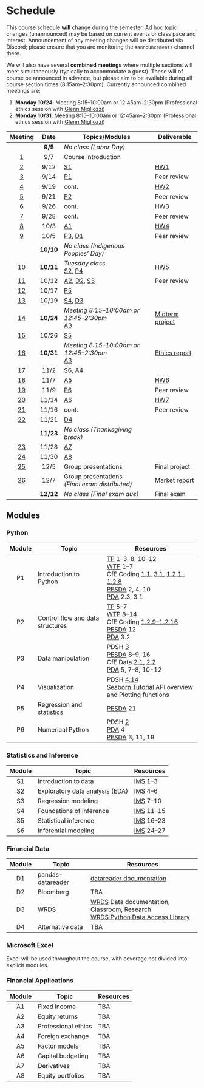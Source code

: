# Schedule

This course schedule **will** change during the semester. Ad hoc topic changes (unannounced) may be based on current events or class pace and interest. Announcement of any meeting changes will be distributed via Discord; please ensure that you are monitoring the `#announcements` channel there.

We will also have several **combined meetings** where multiple sections will meet simultaneously (typically to accommodate a guest). These will of course be announced in advance, but please aim to be available during all course section times (8:15am–2:30pm). Currently announced combined meetings are:
1. **Monday 10/24**: Meeting 8:15–10:00am or 12:45am–2:30pm (Professional ethics session with [Glenn Migliozzi](https://www.babson.edu/academics/faculty/faculty-profiles/glenn-migliozzi.php))
2. **Monday 10/31**: Meeting 8:15–10:00am or 12:45am–2:30pm (Professional ethics session with [Glenn Migliozzi](https://www.babson.edu/academics/faculty/faculty-profiles/glenn-migliozzi.php))


| Meeting | Date   | Topics/Modules                         | Deliverable       |
| :--------------------------------------------------------------------:  | :-------: | -------------------------------------- | ----------------- |
|                                                                         | **9/5**   |  *No class (Labor Day)*                |                   |
|   [1](https://babson.instructure.com/courses/3515245/pages/meeting-1)   |   9/7     |   Course introduction                  |                   |
|   [2](https://babson.instructure.com/courses/3515245/pages/meeting-2)   |   9/12    |   [S1](#statistics-and-inference)      |       [HW1](https://babson.instructure.com/courses/3515245/assignments/34318247)         |
|   [3](https://babson.instructure.com/courses/3515245/pages/meeting-3)   |   9/14    |   [P1](#python)                        |   Peer review     |
|   [4](https://babson.instructure.com/courses/3515245/pages/meeting-4)   |   9/19    |   cont.                                |       [HW2](https://babson.instructure.com/courses/3515245/assignments/34399970)         |
|   [5](https://babson.instructure.com/courses/3515245/pages/meeting-5)   |   9/21    |   [P2](#python)                        |   Peer review     |
|   [6](https://babson.instructure.com/courses/3515245/pages/meeting-6)   |   9/26    |   cont.                                |       [HW3](https://babson.instructure.com/courses/3515245/assignments/34440476)         |
|   [7](https://babson.instructure.com/courses/3515245/pages/meeting-7)   |   9/28    |   cont.                                |   Peer review     |
|   [8](https://babson.instructure.com/courses/3515245/pages/meeting-8)   |   10/3    |   [A1](#financial-applications)        |       [HW4](https://babson.instructure.com/courses/3515245/assignments/34570696)         |
|   [9](https://babson.instructure.com/courses/3515245/pages/meeting-9)   |   10/5    |   [P3](#python), [D1](#financial-data) | Peer review  |
|                                                                         | **10/10** |  *No class (Indigenous Peoples’ Day)*  |                   |
|  [10](https://babson.instructure.com/courses/3515245/pages/meeting-10)  | **10/11** |  *Tuesday class* <br> [S2](#statistics-and-inference), [P4](#python)  | [HW5](https://babson.instructure.com/courses/3515245/assignments/34623650)         |
|  [11](https://babson.instructure.com/courses/3515245/pages/meeting-11)  |   10/12   |   [A2](#financial-applications), [D2](#financial-data), [S3](#statistics-and-inference)      |   Peer review     |
|  [12](https://babson.instructure.com/courses/3515245/pages/meeting-12)  |   10/17   |   [P5](#python)                        |    |
|  [13](https://babson.instructure.com/courses/3515245/pages/meeting-13)  |   10/19   |   [S4](#statistics-and-inference), [D3](#financial-data) | |
|  [14](https://babson.instructure.com/courses/3515245/pages/meeting-14)  | **10/24** |  *Meeting 8:15–10:00am or 12:45–2:30pm* <br> [A3](#financial-applications)  | [Midterm project](https://babson.instructure.com/courses/3515245/assignments/34665244) |
|  [15](https://babson.instructure.com/courses/3515245/pages/meeting-15)  |   10/26   |   [S5](#statistics-and-inference)      |                   |
|  [16](https://babson.instructure.com/courses/3515245/pages/meeting-16)  | **10/31**  |  *Meeting 8:15–10:00am or 12:45–2:30pm* <br> [A3](#financial-applications)  |  [Ethics report](https://babson.instructure.com/courses/3515245/assignments/34704011)  |
|  [17](https://babson.instructure.com/courses/3515245/pages/meeting-17)  |   11/2    |   [S6](#statistics-and-inference), [A4](#financial-applications)  |  |
|  [18](https://babson.instructure.com/courses/3515245/pages/meeting-18)  |   11/7    |   [A5](#financial-applications)        |       [HW6](https://babson.instructure.com/courses/3515245/assignments/34780323)         |
|  [19](https://babson.instructure.com/courses/3515245/pages/meeting-19)  |   11/9    |   [P6](#python)                        |   Peer review     |
|  [20](https://babson.instructure.com/courses/3515245/pages/meeting-20)  |   11/14   |   [A6](#financial-applications)        |       [HW7](https://babson.instructure.com/courses/3515245/assignments/34829589)         |
|  [21](https://babson.instructure.com/courses/3515245/pages/meeting-21)  |   11/16   |   cont.                                |   Peer review     |
|  [22](https://babson.instructure.com/courses/3515245/pages/meeting-22)  |   11/21   |   [D4](#financial-data)                |                   |
|                                                                         | **11/23** |  *No class (Thanksgiving break)*       |                   |
|  [23](https://babson.instructure.com/courses/3515245/pages/meeting-23)  |   11/28   |   [A7](#financial-applications)        |                   |
|  [24](https://babson.instructure.com/courses/3515245/pages/meeting-24)  |   11/30   |   [A8](#financial-applications)        |                   |
|  [25](https://babson.instructure.com/courses/3515245/pages/meeting-25)  |   12/5    |   Group presentations                  |  Final project    |
|  [26](https://babson.instructure.com/courses/3515245/pages/meeting-26)  |   12/7    |   Group presentations <br> *(Final exam distributed)* |  Market report    |
|                                                                         | **12/12** |  *No class (Final exam due)*           |  Final exam       |

## Modules
### Python

| Module | Topic                                | Resources             |
| :----: | ------------------------------------ | --------------------- |
|   P1   |  Introduction to Python              | [TP](https://greenteapress.com/wp/think-python-2e/) 1–3, 8, 10–12 <br> [WTP](https://jakevdp.github.io/WhirlwindTourOfPython/) 1–7 <br> CfE Coding [1.1](https://aeturrell.github.io/coding-for-economists/code-preliminaries.html), [3.1](https://aeturrell.github.io/coding-for-economists/code-where.html), [1.2.1–1.2.8](https://aeturrell.github.io/coding-for-economists/code-basics.html) <br> [PESDA](https://www.kevinsheppard.com/teaching/python/notes/) 2, 4, 10 <br> [PDA](https://amzn.to/3joJQAa) 2.3, 3.1  |
|   P2   |  Control flow and data structures    | [TP](https://greenteapress.com/wp/think-python-2e/) 5–7 <br> [WTP](https://jakevdp.github.io/WhirlwindTourOfPython/) 8–14 <br> CfE Coding [1.2.9–1.2.16](https://aeturrell.github.io/coding-for-economists/code-basics.html) <br> [PESDA](https://www.kevinsheppard.com/teaching/python/notes/) 12 <br> [PDA](https://amzn.to/3joJQAa) 3.2  |
|   P3   |  Data manipulation                   | PDSH [3](https://jakevdp.github.io/PythonDataScienceHandbook/index.html#3.-Data-Manipulation-with-Pandas) <br> [PESDA](https://www.kevinsheppard.com/teaching/python/notes/) 8–9, 16 <br> CfE Data [2.1](https://aeturrell.github.io/coding-for-economists/data-analysis-quickstart.html), [2.2](https://aeturrell.github.io/coding-for-economists/data-intro.html) <br> [PDA](https://amzn.to/3joJQAa) 5, 7–8, 10-12  |
|   P4   |  Visualization                       | PDSH [4.14](https://jakevdp.github.io/PythonDataScienceHandbook/04.14-visualization-with-seaborn.html)  <br>  [Seaborn Tutorial](https://seaborn.pydata.org/tutorial.html) API overview and Plotting functions |
|   P5   |  Regression and statistics           |  [PESDA](https://www.kevinsheppard.com/teaching/python/notes/) 21                     |
|   P6   |  Numerical Python                    | PDSH [2](https://jakevdp.github.io/PythonDataScienceHandbook/index.html#2.-Introduction-to-NumPy)  <br> [PDA](https://amzn.to/3joJQAa) 4 <br> [PESDA](https://www.kevinsheppard.com/teaching/python/notes/) 3, 11, 19   |

### Statistics and Inference

| Module | Topic                                | Resources             |
| :----: | ------------------------------------ | --------------------- |
|   S1   |  Introduction to data                |  [IMS](https://openintro-ims.netlify.app) 1–3              |
|   S2   |  Exploratory data analysis (EDA)     |  [IMS](https://openintro-ims.netlify.app) 4–6              |
|   S3   |  Regression modeling                 |  [IMS](https://openintro-ims.netlify.app) 7–10             |
|   S4   |  Foundations of inference            |  [IMS](https://openintro-ims.netlify.app) 11–15            |
|   S5   |  Statistical inference               |  [IMS](https://openintro-ims.netlify.app) 16–23            |
|   S6   |  Inferential modeling                |  [IMS](https://openintro-ims.netlify.app) 24–27            |

### Financial Data

| Module | Topic                                | Resources             |
| :----: | ------------------------------------ | --------------------- |
|   D1   |  pandas-datareader                   | [datareader documentation](https://pydata.github.io/pandas-datareader/) |
|   D2   |  Bloomberg                           | TBA                   |
|   D3   |  WRDS                                | [WRDS](http://wrds.wharton.upenn.edu/) Data documentation, Classroom, Research <br> [WRDS Python Data Access Library](https://github.com/wharton/wrds) |
|   D4   |  Alternative data                    | TBA                   |


### Microsoft Excel

Excel will be used throughout the course, with coverage not divided into explicit modules.

### Financial Applications

| Module | Topic                                | Resources             |
| :----: | ------------------------------------ | --------------------- |
|   A1   |  Fixed income                        |   TBA                 |
|   A2   |  Equity returns                      |   TBA                 |
|   A3   |  Professional ethics                 |   TBA                 |
|   A4   |  Foreign exchange                    |   TBA                 |
|   A5   |  Factor models                       |   TBA                 |
|   A6   |  Capital budgeting                   |   TBA                 |
|   A7   |  Derivatives                         |   TBA                 |
|   A8   |  Equity portfolios                   |   TBA                 |